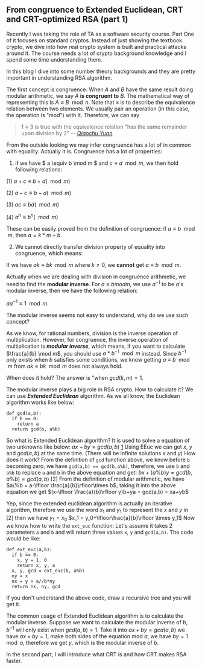 ## From congruence to Extended Euclidean, CRT and CRT-optimized RSA (part 1)

Recently I was taking the role of TA as a software security course. Part One of it focuses on standard cryptos. Instead of just showing the textbook crypto, we dive into how real crypto system is built and practical attacks around it. The course needs a lot of crypto background knowledge and I spend some time understanding them.

In this blog I dive into some number theory backgrounds and they are pretty important in understanding RSA algorithm.

The first concept is congruence. When $A$ and $B$ have the same result doing modular arithmetic, we say $A$ **is congruent to** $B$. The mathematical way of representing this is $A \equiv B\mod n$.
Note that $\equiv$ is to describe the equivalence relation between two elements. We usually pair an operation (in this case, the operation is "mod") with it. Therefore, we can say 
> $1 \equiv 3$ is true with the equivalence relation "has the same remainder upon division by 2"
> -- <cite> [Qiaochu Yuan][1]</cite>

[1]:https://math.stackexchange.com/questions/1058596/in-plain-language-whats-the-difference-between-two-things-that-are-equivalent 

From the outside looking we may infer congruence has a lot of in common with equality. Actually it is. Congruence has a lot of properties:

1. if we have $ a \equiv b \mod m $ and $c \equiv d \mod m$, we then hold following relations:

(1) $a+c \equiv b+d(\mod m)$

(2) $a-c \equiv b-d(\mod m)$

(3) $ac \equiv bd(\mod m)$

(4) $a^n \equiv b^n(\mod m)$

These can be easily proved from the definition of congruence: if $a \equiv b \mod m$, then $a = k*m+b$.

2. We cannot directly transfer division property of equality into congruence, which means:

If we have $ak \equiv bk \mod m$ where $k\neq 0$, we **cannot** get $a \equiv b \mod m$.

Actually when we are dealing with division in congruence arithmetic, we need to find the **modular inverse**. For $a \equiv b mod m$, we use $a^{-1}$ to be $a$'s modular inverse, then we have the following relation:

$aa^{-1}\equiv 1\mod m$.

The modular inverse seems not easy to understand, why do we use such concept?

As we know, for rational numbers, division is the inverse operation of multiplication. However, for congruence, the inverse operation of multiplication is ***modular inverse***, which means, if you want to calculate $\frac{a}{b} \mod m$, you should use $a*b^{-1} \mod m$ instead. Since $b^{-1}$ only exists when $b$ satisfies some conditions, we know getting $a \equiv b \mod m$ from $ak \equiv bk \mod m$ does not always hold.

When does it hold?
The answer is "when $gcd(k,m)=1$. 

The modular inverse plays a big role in RSA crypto. How to calculate it? We can use ***Extended Euclidean*** algorithm.
As we all know, the Euclidean algorithm works like below:
```
def gcd(a,b):
  if b == 0:
    return a
  return gcd(b, a%b)
```
So what is Extended Euclidean algorithm? It is used to solve a equation of two unknowns like below:
$ax+by = gcd(a,b)$ [1]
Using EEuc we can get $x$, $y$ and $gcd(a,b)$ at the same time. (There will be infinite solutions $x$ and $y$) How does it work?
From the definition of `gcd` function above, we know before `b` becoming zero, we have `gcd(a,b) == gcd(b,a%b)`, therefore, we use `b` and `a%b` to replace `a` and `b` in the above equation and get:
$bx+(a\%b)y = gcd(b,a\%b) = gcd(a,b)$ [2]
From the definition of modular arithmetic, we have $a\%b = a-\lfloor \frac{a}{b}\rfloor\times b$, taking it into the above equation we get $(x-\lfloor \frac{a}{b}\rfloor y)b+ya = gcd(a,b) = xa+yb$

Yep, since the extended euclidean algorithm is actually an iterative algorithm, therefore we use the word $x_1$ and $y_1$ to represent the $x$ and $y$ in [2] then we have
$y_1 = x_0$
$x_1 = y_0+\lfloor\frac{a}{b}\rfloor \times y_1$
Now we know how to write the `ext_euc` function:
Let's assume it takes 2 parameters `a` and `b` and will return three values `x`, `y` and `gcd(a,b)`.
The code would be like:
```
def ext_euc(a,b):
  if b == 0:
    x, y = 1, 0
    return x, y, a
  x, y, gcd = ext_euc(b, a%b)
  ny = x
  nx = y + a//b*ny
  return nx, ny, gcd
```
If you don't understand the above code, draw a recursive tree and you will get it.

<!--The common usage of Extended Euclidean algorithm is to calculate the modular inverse. Suppose we want to get the modular inverse of $b$, we need to find $b^{-1}$ such that $bb^{-1} \equiv 1 \mod n$. If we make $x=0$ then we have $by = gcd(a,b)$. Since the modular inverse of $b$ only exists when $gcd(b,n) = 1$, let $a=n$, the $by=gcd(a,b)$ will turn to $by=gcd(b,n)=1$, and $y$ is the modular inverse of $b$, which can be solved by Extended Euclidean algorithm, just invoke `ext_euc(n,b)`-->
The common usage of Extended Euclidean algorithm is to calculate the modular inverse. Suppose we want to calculate the modular inverse of $b$, $b^{-1}$ will only exist when $gcd(a,b)=1$. Take it into $ax+by=gcd(a,b)$ we have $ax+by=1$, make both sides of the equation mod $a$, we have $by=1 \mod a$, therefore we get $y$, which is the modular inverse of $b$.

In the second part, I will introduce what CRT is and how CRT makes RSA faster.





